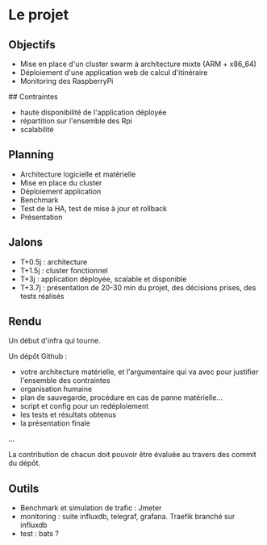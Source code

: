 # Le projet

## Objectifs

- Mise en place d'un cluster swarm à architecture mixte (ARM + x86_64)
- Déploiement d'une application web de calcul d'itinéraire
- Monitoring des RaspberryPi

## Contraintes

- haute disponibilité de l'application déployée
- répartition sur l'ensemble des Rpi
- scalabilité

## Planning

- Architecture logicielle et matérielle
- Mise en place du cluster
- Déploiement application
- Benchmark
- Test de la HA, test de mise à jour et rollback
- Présentation

## Jalons

- T+0.5j : architecture
- T+1.5j : cluster fonctionnel
- T+3j : application déployée, scalable et disponible
- T+3.7j : présentation de 20-30 min du projet, des décisions prises, des tests réalisés

## Rendu

Un début d'infra qui tourne.

Un dépôt Github :

- votre architecture matérielle, et l'argumentaire qui va avec pour justifier l'ensemble des contraintes
- organisation humaine
- plan de sauvegarde, procédure en cas de panne matérielle...
- script et config pour un redéploiement
- les tests et résultats obtenus
- la présentation finale

...

La contribution de chacun doit pouvoir être évaluée au travers des commit du dépôt.


## Outils

- Benchmark et simulation de trafic : Jmeter
- monitoring : suite influxdb, telegraf, grafana. Traefik branché sur influxdb
- test : bats ?
